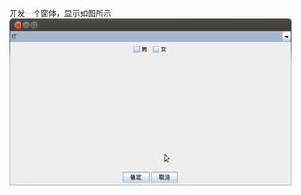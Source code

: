开发一个窗体，显示如图所示
![](https://github.com/hyz1011088/java_exe/blob/master/B13-Swing/exercise1/photo.png)
